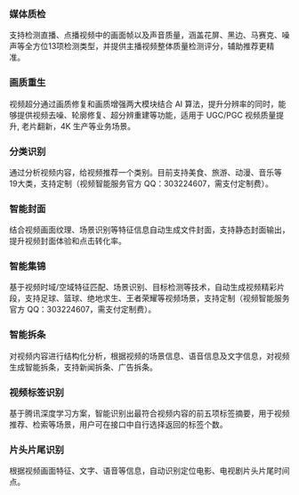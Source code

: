 ### 媒体质检
支持检测直播、点播视频中的画面帧以及声音质量，涵盖花屏、黑边、马赛克、噪声等全方位13项检测类型，并提供主播视频整体质量检测评分，辅助推荐更精准。

### 画质重生
视频超分通过画质修复和画质增强两大模块结合 AI 算法，提升分辨率的同时，能够提供视频去噪、轮廓修复、超分辨重建等功能，适用于 UGC/PGC 视频质量提升, 老片翻新，4K 生产等业务场景。


### 分类识别

通过分析视频内容，给视频推荐一个类别。目前支持美食、旅游、动漫、音乐等19大类，支持定制（视频智能服务官方 QQ：303224607，需支付定制费）。



### 智能封面
结合视频画面纹理、场景识别等特征信息自动生成文件封面，支持静态封面输出，提升视频封面体验和点击转化率。

### 智能集锦

基于视频时域/空域特征匹配、场景识别、目标检测等技术，自动生成视频精彩片段，支持足球、篮球、绝地求生、王者荣耀等视频场景，支持定制（视频智能服务官方 QQ：303224607，需支付定制费）。

### 智能拆条

对视频内容进行结构化分析，根据视频的场景信息、语音信息及文字信息，对视频生成智能拆条，支持新闻拆条、广告拆条。


### 视频标签识别

基于腾讯深度学习方案，智能识别出最符合视频内容的前五项标签摘要，用于视频推荐、检索等场景，用户可在接口中自行选择返回的标签个数。

### 片头片尾识别

根据视频画面特征、文字、语音等信息，自动识别定位电影、电视剧片头片尾时间点。

